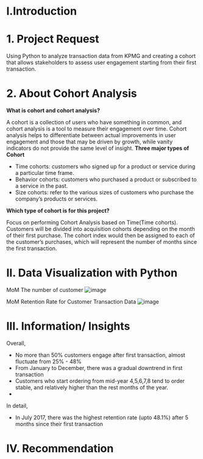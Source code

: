 # I.Introduction
# 1. Project Request

Using Python to analyze transaction data from KPMG and creating a cohort that allows stakeholders to assess user engagement starting from their first transaction.

# 2. About Cohort Analysis
**What is cohort and cohort analysis?**

A cohort is a collection of users who have something in common, and cohort analysis is a tool to measure their engagement over time. 
Cohort analysis helps to differentiate between actual improvements in user engagement and those that may be driven by growth, while vanity indicators do not provide the same level of insight.
**Three major types of Cohort**

- Time cohorts: customers who signed up for a product or service during a particular time frame.
- Behavior cohorts: customers who purchased a product or subscribed to a service in the past.
- Size cohorts: refer to the various sizes of customers who purchase the company’s products or services.

**Which type of cohort is for this project?**

Focus on performing Cohort Analysis based on Time(Time cohorts).
Customers will be divided into acquisition cohorts depending on the month of their first purchase.
The cohort index would then be assigned to each of the customer’s purchases, which will represent the number of months since the first transaction.

# II. Data Visualization with Python
MoM The number of customer
![image](https://github.com/uyennguyen307/Python_Cohort-Analysis-KPMG-transaction-data/assets/162019618/a819814c-c84e-4262-912a-81613e918655)


MoM Retention Rate for Customer Transaction Data
![image](https://github.com/uyennguyen307/Python_Cohort-Analysis-KPMG-transaction-data/assets/162019618/c81f9504-4d36-493c-b330-655a1d9c9e97)

# III. Information/ Insights
Overall, 
- No more than 50% customers engage after first transaction, almost fluctuate from 25% - 48%
- From January to December, there was a gradual downtrend in first transaction
- Customers who start ordering from mid-year 4,5,6,7,8 tend to order stable, and relatively higher than the rest months of the year.
- 

In detail,
- In July 2017, there was the highest retention rate (upto 48.1%) after 5 months since their first transaction

# IV. Recommendation

